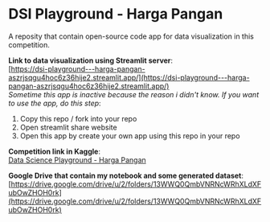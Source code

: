 # DSI Playground - Harga Pangan
A reposity that contain open-source code app for data visualization in this competition.

**Link to data visualization using Streamlit server**:  
[https://dsi-playground---harga-pangan-aszrjsqgu4hoc6z36hije2.streamlit.app/](https://dsi-playground---harga-pangan-aszrjsqgu4hoc6z36hije2.streamlit.app/)  
*Sometime this app is inactive because the reason i didn't know. If you want to use the app, do this step*:
1. Copy this repo / fork into your repo
2. Open streamlit share website
3. Open this app by create your own app using this repo in your repo

**Competition link in Kaggle**:  
[Data Science Playground - Harga Pangan](https://www.kaggle.com/competitions/data-science-playground-harga-pangan-final/overview)

**Google Drive that contain my notebook and some generated dataset**:  
[https://drive.google.com/drive/u/2/folders/13WWQ0QmbVNRNcWRhXLdXFubOwZHOH0rk](https://drive.google.com/drive/u/2/folders/13WWQ0QmbVNRNcWRhXLdXFubOwZHOH0rk)

